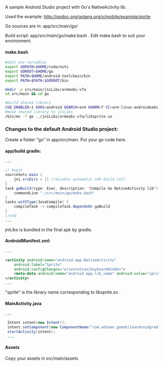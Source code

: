 A sample Android Studio project with Go's NativeActivity lib.

Used the example: http://godoc.org/golang.org/x/mobile/example/sprite

Go sources are in: app/src/main/go/

Build script: app/src/main/go/make.bash . Edit make.bash to suit your environment.

#### make.bash

```bash
#edit env variables
export GOPATH=$HOME/code/nuts 
export GOROOT=$HOME/go
export PATH=$HOME/android-toolchain/bin
export PATH=$PATH:$GOROOT/bin

mkdir -p src/main/jniLibs/armeabi-v7a
cd src/main && cd go

#build shared library
CGO_ENABLED=1 GOOS=android GOARCH=arm GOARM=7 CC=arm-linux-androideabi-gcc CCX=arm-linux-androideabi-g++ GOGCCFLAGS=-"fPIC -marm -pthread -fmessage-length=0" go build -v -ldflags="-shared" .
#move shared library to jniLibs
/bin/mv -f go ../jniLibs/armeabi-v7a/libsprite.so
```



### Changes to the default Android Studio project:


Create a folder "go" in app/src/main. Put your go code here.

#### app/build.gradle: 

```java
...

// begin
sourceSets.main {
    jni.srcDirs = [] //disable automatic ndk-build call
}
task goBuild(type: Exec, description: 'Compile Go NativeActivity lib') {
    commandLine "./src/main/go/make.bash"
}
tasks.withType(JavaCompile) {
    compileTask -> compileTask.dependsOn goBuild
}
//end
...

```

jniLibs is bundled in the final apk by gradle.

#### AndroidManifest.xml: 

```xml
...	

<activity android:name="android.app.NativeActivity"
    android:label="Sprite"
    android:configChanges="orientation|keyboardHidden">
    <meta-data android:name="android.app.lib_name" android:value="sprite" />
</activity>
...

```

"sprite" is the library name corresponding to libsprite.so .


#### MainActivity.java

```java
...

 Intent intent=new Intent();
 intent.setComponent(new ComponentName("com.adnaan.gomobileandroidgradle", "android.app.NativeActivity"));
 startActivity(intent);
 ...

 ```

 #### Assets

 Copy your assets in src/main/assets